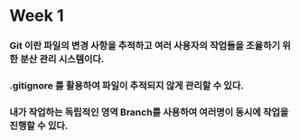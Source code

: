 # Week 1

### Git 이란 파일의 변경 사항을 추적하고 여러 사용자의 작업들을 조율하기 위한 분산 관리 시스템이다.

### .gitignore 를 활용하여 파일이 추적되지 않게 관리할 수 있다.

### 내가 작업하는 독립적인 영역 Branch를 사용하여 여러명이 동시에 작업을 진행할 수 있다.